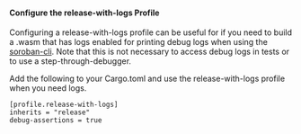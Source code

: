 #### Configure the release-with-logs Profile
Configuring a release-with-logs profile can be useful for if you need to build a .wasm that has logs enabled for printing debug logs when using the [soroban-cli](https://google.com). Note that this is not necessary to access debug logs in tests or to use a step-through-debugger.

Add the following to your Cargo.toml and use the release-with-logs profile when you need logs.
```
[profile.release-with-logs]
inherits = "release"
debug-assertions = true
```